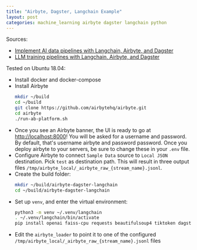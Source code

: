 ```yaml
---
title: "Airbyte, Dagster, Langchain Example"
layout: post
categories: machine_learning airbyte dagster langchain python
---
```


Sources:
* [Implement AI data pipelines with Langchain, Airbyte, and Dagster](https://airbyte.com/tutorials/implement-ai-data-pipelines-with-langchain-airbyte-and-dagster)
* [LLM training pipelines with Langchain, Airbyte, and Dagster](https://dagster.io/blog/training-llms)

Tested on Ubuntu 18.04:
* Install docker and docker-compose
* Install Airbyte
    ```bash
    mkdir ~/build
    cd ~/build
    git clone https://github.com/airbytehq/airbyte.git
    cd airbyte
    ./run-ab-platform.sh 
    ```
* Once you see an Airbyte banner, the UI is ready to go at [http://localhost:8000](http://localhost:8000)! You will be asked for a username and password. By default, that's username airbyte and password password. Once you deploy airbyte to your servers, be sure to change these in your `.env` file.
* Configure Airbyte to connect `Sample Data` source to `Local JSON` destination. Pick `test` as destination path. This will result in three output files `/tmp/airbyte_local/_airbyte_raw_{stream_name}.jsonl`.
* Create the build folder:
    ```bash
    mkdir ~/build/airbyte-dagster-langchain
    cd ~/build/airbyte-dagster-langchain
    ```
* Set up `venv`, and enter the virtual environment:
    ```bash
    python3 -m venv ~/.venv/langchain
    . ~/.venv/langchain/bin/activate
    pip install openai faiss-cpu requests beautifulsoup4 tiktoken dagster_managed_elements langchain dagster dagster-airbyte dagit
    ```
* Edit the `airbyte_loader` to point it to one of the configured `/tmp/airbyte_local/_airbyte_raw_{stream_name}.jsonl` files

